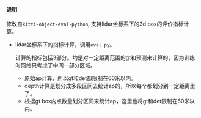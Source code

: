 #### 说明
修改自`kitti-object-eval-python`, 支持lidar坐标系下的3d box的评价指标计算。

- lidar坐标系下的指标计算，调用`eval.py`。

    计算的指标包括3部分。均是对一定距离范围的gt和预测来计算的，因为训练时网络只考虑了中间一部分区域。

    - 原始ap计算，所以gt和det都限制在60米以内。
    - depth计算是划分成多段区间去统计ap的，所以每个都划分到一定距离里了。
    - 根据gt box内点数量划分区间来统计ap，这里也将gt和det限制在60米以内。

